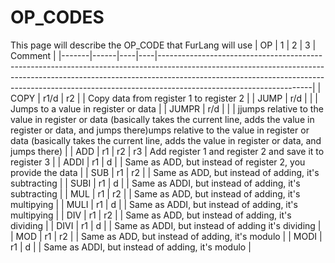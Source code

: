 # OP_CODES

This page will describe the OP_CODE that FurLang will use
| OP    | 1    | 2  | 3  | Comment                                                                                                                                                                                                                                                                        |
|-------|------|----|----|--------------------------------------------------------------------------------------------------------------------------------------------------------------------------------------------------------------------------------------------------------------------------------|
| COPY  | r1/d | r2 |    | Copy data from register 1 to register 2                                                                                                                                                                                                                                        |
| JUMP  | r/d  |    |    | Jumps to a value in register or data                                                                                                                                                                                                                                           |
| JUMPR | r/d  |    |    | jjumps relative to the value in register or data (basically takes the current line, adds the value in register or data, and jumps there)umps relative to the value in register or data (basically takes the current line, adds the value in register or data, and jumps there) |
| ADD   | r1   | r2 | r3 | Add register 1 and register 2 and save it to register 3                                                                                                                                                                                                                        |
| ADDI  | r1   | d  |    | Same as ADD, but instead of register 2, you provide the data                                                                                                                                                                                                                   |
| SUB   | r1   | r2 |    | Same as ADD, but instead of adding, it's subtracting                                                                                                                                                                                                                           |
| SUBI  | r1   | d  |    | Same as ADDI, but instead of adding, it's subtracting                                                                                                                                                                                                                          |
| MUL   | r1   | r2 |    | Same as ADD, but instead of adding, it's multipying                                                                                                                                                                                                                            |
| MULI  | r1   | d  |    | Same as ADDI, but instead of adding, it's multipying                                                                                                                                                                                                                           |
| DIV   | r1   | r2 |    | Same as ADD, but instead of adding, it's dividing                                                                                                                                                                                                                              |
| DIVI  | r1   | d  |    | Same as ADDI, but instead of adding it's dividing                                                                                                                                                                                                                              |
| MOD   | r1   | r2 |    | Same as ADD, but instead of adding, it's modulo                                                                                                                                                                                                                                |
| MODI  | r1   | d  |    | Same as ADDI, but instead of adding, it's modulo                                                                                                                                                                                                                               |
